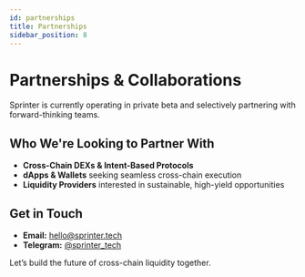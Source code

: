 ```yaml
---
id: partnerships
title: Partnerships
sidebar_position: 8
---
```


# Partnerships & Collaborations

Sprinter is currently operating in private beta and selectively partnering with forward-thinking teams.

## Who We're Looking to Partner With

- **Cross-Chain DEXs & Intent-Based Protocols**
- **dApps & Wallets** seeking seamless cross-chain execution
- **Liquidity Providers** interested in sustainable, high-yield opportunities

## Get in Touch

- **Email:** [hello@sprinter.tech](mailto:hello@sprinter.tech)
- **Telegram:** [@sprinter_tech](https://t.me/sprinter_tech)

Let’s build the future of cross-chain liquidity together.
